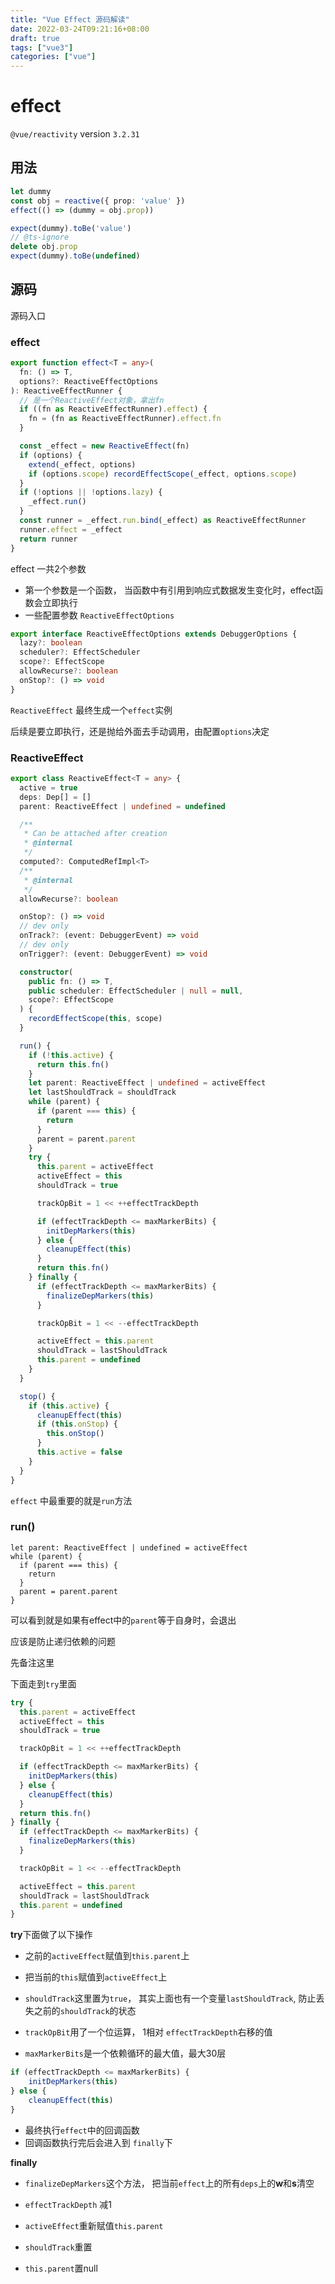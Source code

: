 ```yaml
---
title: "Vue Effect 源码解读"
date: 2022-03-24T09:21:16+08:00
draft: true
tags: ["vue3"]
categories: ["vue"]
---
```






# effect



`@vue/reactivity` version `3.2.31`



## 用法



```typescript
let dummy
const obj = reactive({ prop: 'value' })
effect(() => (dummy = obj.prop))

expect(dummy).toBe('value')
// @ts-ignore
delete obj.prop
expect(dummy).toBe(undefined)
```



## 源码



源码入口

### effect

```typescript
export function effect<T = any>(
  fn: () => T,
  options?: ReactiveEffectOptions
): ReactiveEffectRunner {
  // 是一个ReactiveEffect对象，拿出fn
  if ((fn as ReactiveEffectRunner).effect) {
    fn = (fn as ReactiveEffectRunner).effect.fn
  }

  const _effect = new ReactiveEffect(fn)
  if (options) {
    extend(_effect, options)
    if (options.scope) recordEffectScope(_effect, options.scope)
  }
  if (!options || !options.lazy) {
    _effect.run()
  }
  const runner = _effect.run.bind(_effect) as ReactiveEffectRunner
  runner.effect = _effect
  return runner
}
```



effect 一共2个参数

- 第一个参数是一个函数， 当函数中有引用到响应式数据发生变化时，effect函数会立即执行
- 一些配置参数 `ReactiveEffectOptions`

```typescript
export interface ReactiveEffectOptions extends DebuggerOptions {
  lazy?: boolean
  scheduler?: EffectScheduler
  scope?: EffectScope
  allowRecurse?: boolean
  onStop?: () => void
}
```

`ReactiveEffect` 最终生成一个`effect`实例

后续是要立即执行，还是抛给外面去手动调用，由配置`options`决定



### ReactiveEffect

```typescript
export class ReactiveEffect<T = any> {
  active = true
  deps: Dep[] = []
  parent: ReactiveEffect | undefined = undefined

  /**
   * Can be attached after creation
   * @internal
   */
  computed?: ComputedRefImpl<T>
  /**
   * @internal
   */
  allowRecurse?: boolean

  onStop?: () => void
  // dev only
  onTrack?: (event: DebuggerEvent) => void
  // dev only
  onTrigger?: (event: DebuggerEvent) => void

  constructor(
    public fn: () => T,
    public scheduler: EffectScheduler | null = null,
    scope?: EffectScope
  ) {
    recordEffectScope(this, scope)
  }

  run() {
    if (!this.active) {
      return this.fn()
    }
    let parent: ReactiveEffect | undefined = activeEffect
    let lastShouldTrack = shouldTrack
    while (parent) {
      if (parent === this) {
        return
      }
      parent = parent.parent
    }
    try {
      this.parent = activeEffect
      activeEffect = this
      shouldTrack = true

      trackOpBit = 1 << ++effectTrackDepth

      if (effectTrackDepth <= maxMarkerBits) {
        initDepMarkers(this)
      } else {
        cleanupEffect(this)
      }
      return this.fn()
    } finally {
      if (effectTrackDepth <= maxMarkerBits) {
        finalizeDepMarkers(this)
      }

      trackOpBit = 1 << --effectTrackDepth

      activeEffect = this.parent
      shouldTrack = lastShouldTrack
      this.parent = undefined
    }
  }

  stop() {
    if (this.active) {
      cleanupEffect(this)
      if (this.onStop) {
        this.onStop()
      }
      this.active = false
    }
  }
}
```



`effect` 中最重要的就是`run`方法



### run()

```
let parent: ReactiveEffect | undefined = activeEffect
while (parent) {
  if (parent === this) {
    return
  }
  parent = parent.parent
}
```

可以看到就是如果有effect中的`parent`等于自身时，会退出

应该是防止递归依赖的问题



先备注这里



下面走到`try`里面

```typescript
try {
  this.parent = activeEffect
  activeEffect = this
  shouldTrack = true

  trackOpBit = 1 << ++effectTrackDepth

  if (effectTrackDepth <= maxMarkerBits) {
    initDepMarkers(this)
  } else {
    cleanupEffect(this)
  }
  return this.fn()
} finally {
  if (effectTrackDepth <= maxMarkerBits) {
    finalizeDepMarkers(this)
  }

  trackOpBit = 1 << --effectTrackDepth

  activeEffect = this.parent
  shouldTrack = lastShouldTrack
  this.parent = undefined
}
```

**try**下面做了以下操作

- 之前的`activeEffect`赋值到`this.parent`上
- 把当前的`this`赋值到`activeEffect`上
- `shouldTrack`这里置为`true`， 其实上面也有一个变量`lastShouldTrack`, 防止丢失之前的`shouldTrack`的状态

- `trackOpBit`用了一个位运算， 1相对 `effectTrackDepth`右移的值

- `maxMarkerBits`是一个依赖循环的最大值，最大30层

```typescript
if (effectTrackDepth <= maxMarkerBits) {
    initDepMarkers(this)
} else {
    cleanupEffect(this)
}
```

- 最终执行`effect`中的回调函数
- 回调函数执行完后会进入到 `finally`下



**finally**

- `finalizeDepMarkers`这个方法， 把当前`effect`上的所有`deps`上的**w**和**s**清空

- `effectTrackDepth`  减1
- `activeEffect`重新赋值`this.parent`
- `shouldTrack`重置
- `this.parent`置null

